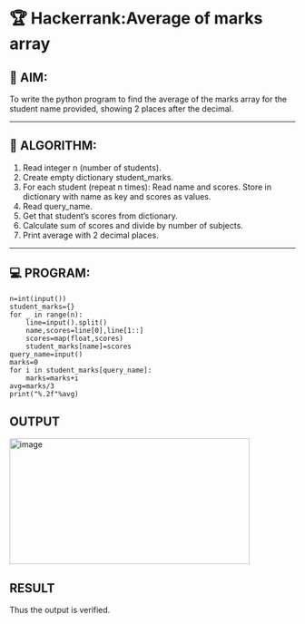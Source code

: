 # 🏆 Hackerrank:Average of marks array

## 🎯 AIM:
To write the python program to find the average of the marks array for the student name provided, showing 2 places after the decimal.

---

## 🧠 ALGORITHM:

1. Read integer n (number of students).
2. Create empty dictionary student_marks.
3. For each student (repeat n times):
Read name and scores.
Store in dictionary with name as key and scores as values.
4. Read query_name.
5. Get that student’s scores from dictionary.
6. Calculate sum of scores and divide by number of subjects.
7. Print average with 2 decimal places.

---

## 💻 PROGRAM:
~~~
n=int(input())
student_marks={}
for _ in range(n):
    line=input().split()
    name,scores=line[0],line[1::]
    scores=map(float,scores)
    student_marks[name]=scores
query_name=input()
marks=0
for i in student_marks[query_name]:
    marks=marks+i
avg=marks/3
print("%.2f"%avg)
~~~

## OUTPUT
<img width="423" height="222" alt="image" src="https://github.com/user-attachments/assets/78bc1664-8aed-4298-ace3-126f5f372724" />


## RESULT
Thus the output is verified.
